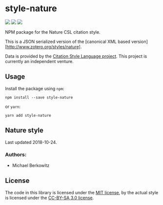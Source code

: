 # style-nature

[![](https://flat.badgen.net/npm/v/style-nature)](https://npmjs.org/package/style-nature)
[![](https://flat.badgen.net/badge/license/MIT/blue)][mit]
[![](https://flat.badgen.net/badge/license/CC-BY-SA/blue)][cc-by-sa-3.0]

NPM package for the Nature CSL citation style.

This is a JSON serialized version of the [canonical XML based version][http://www.zotero.org/styles/nature].

Data is provided by the [Citation Style Language project](https://citationstyles.org).
This project is currently an independent venture.

## Usage
Install the package using `npm`:

```shell
npm install --save style-nature
```

or `yarn`:

```shell
yarn add style-nature
```

## Nature style
Last updated 2018-10-24.

### Authors: 
- Michael Berkowitz

## License
The code in this library is licensed under the [MIT license][mit], by the actual style is licensed under the [CC-BY-SA 3.0 license][cc-by-sa-3.0].

[mit]: https://opensource.org/licenses/MIT
[cc-by-sa-3.0]: https://creativecommons.org/licenses/by-sa/3.0/

